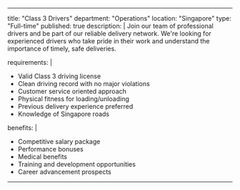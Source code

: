 
---
title: "Class 3 Drivers"
department: "Operations"
location: "Singapore"
type: "Full-time"
published: true
description: |
  Join our team of professional drivers and be part of our reliable delivery network. We're looking for experienced drivers who take pride in their work and understand the importance of timely, safe deliveries.

requirements: |
  - Valid Class 3 driving license
  - Clean driving record with no major violations
  - Customer service oriented approach
  - Physical fitness for loading/unloading
  - Previous delivery experience preferred
  - Knowledge of Singapore roads

benefits: |
  - Competitive salary package
  - Performance bonuses
  - Medical benefits
  - Training and development opportunities
  - Career advancement prospects
---
